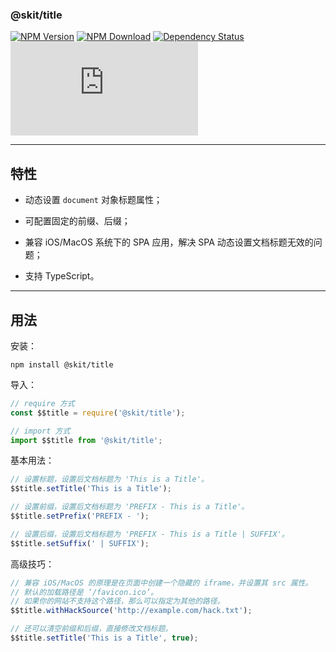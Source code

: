 ### @skit/title

[![NPM Version](https://img.shields.io/npm/v/@skit/title.svg?sanitize=true)](https://www.npmjs.com/package/@skit/title)
[![NPM Download](https://img.shields.io/npm/dm/@skit/title.svg?sanitize=true)](https://www.npmjs.com/package/@skit/title)
[![Dependency Status](https://david-dm.org/fudiwei/skit-title.js.svg)](https://david-dm.org/fudiwei/skit-title.js)
[![GitHub License](https://img.shields.io/github/license/fudiwei/skit-title.js)](https://github.com/fudiwei/skit-title.js/blob/master/LICENSE)

---

## 特性

-   动态设置 `document` 对象标题属性；

-   可配置固定的前缀、后缀；

-   兼容 iOS/MacOS 系统下的 SPA 应用，解决 SPA 动态设置文档标题无效的问题；

-   支持 TypeScript。

---

## 用法

安装：

```shell
npm install @skit/title
```

导入：

```javascript
// require 方式
const $$title = require('@skit/title');

// import 方式
import $$title from '@skit/title';
```

基本用法：

```javascript
// 设置标题，设置后文档标题为 'This is a Title'。
$$title.setTitle('This is a Title');

// 设置前缀，设置后文档标题为 'PREFIX - This is a Title'。
$$title.setPrefix('PREFIX - ');

// 设置后缀，设置后文档标题为 'PREFIX - This is a Title | SUFFIX'。
$$title.setSuffix(' | SUFFIX');
```

高级技巧：

```javascript
// 兼容 iOS/MacOS 的原理是在页面中创建一个隐藏的 iframe，并设置其 src 属性。
// 默认的加载路径是 ‘/favicon.ico’。
// 如果你的网站不支持这个路径，那么可以指定为其他的路径。
$$title.withHackSource('http://example.com/hack.txt');

// 还可以清空前缀和后缀，直接修改文档标题。
$$title.setTitle('This is a Title', true);
```
